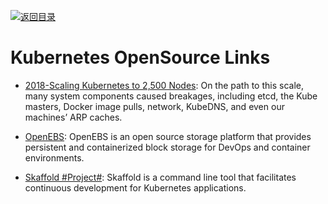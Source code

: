 [![返回目录](https://parg.co/UGo)](https://github.com/wxyyxc1992/Awesome-Links) 

# Kubernetes OpenSource Links

* [2018-Scaling Kubernetes to 2,500 Nodes](https://parg.co/Uke): On the path to this scale, many system components caused breakages, including etcd, the Kube masters, Docker image pulls, network, KubeDNS, and even our machines’ ARP caches.

* [OpenEBS](https://www.openebs.io/): OpenEBS is an open source storage platform that provides persistent and containerized block storage for DevOps and container environments.

* [Skaffold #Project#](https://github.com/GoogleCloudPlatform/skaffold): Skaffold is a command line tool that facilitates continuous development for Kubernetes applications. 
